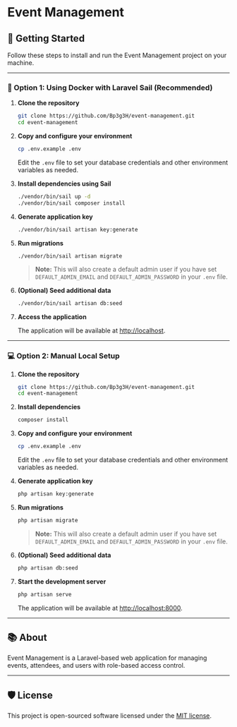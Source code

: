# Event Management

## 🚀 Getting Started

Follow these steps to install and run the Event Management project on your machine.

---

### 🐘 Option 1: Using Docker with Laravel Sail (Recommended)

1. **Clone the repository**

    ```sh
    git clone https://github.com/Bp3g3H/event-management.git
    cd event-management
    ```

2. **Copy and configure your environment**

    ```sh
    cp .env.example .env
    ```
    Edit the `.env` file to set your database credentials and other environment variables as needed.

3. **Install dependencies using Sail**

    ```sh
    ./vendor/bin/sail up -d
    ./vendor/bin/sail composer install
    ```

4. **Generate application key**

    ```sh
    ./vendor/bin/sail artisan key:generate
    ```

5. **Run migrations**

    ```sh
    ./vendor/bin/sail artisan migrate
    ```

    > **Note:** This will also create a default admin user if you have set `DEFAULT_ADMIN_EMAIL` and `DEFAULT_ADMIN_PASSWORD` in your `.env` file.

6. **(Optional) Seed additional data**

    ```sh
    ./vendor/bin/sail artisan db:seed
    ```

7. **Access the application**

    The application will be available at [http://localhost](http://localhost).

---

### 💻 Option 2: Manual Local Setup

1. **Clone the repository**

    ```sh
    git clone https://github.com/Bp3g3H/event-management.git
    cd event-management
    ```

2. **Install dependencies**

    ```sh
    composer install
    ```

3. **Copy and configure your environment**

    ```sh
    cp .env.example .env
    ```
    Edit the `.env` file to set your database credentials and other environment variables as needed.

4. **Generate application key**

    ```sh
    php artisan key:generate
    ```

5. **Run migrations**

    ```sh
    php artisan migrate
    ```

    > **Note:** This will also create a default admin user if you have set `DEFAULT_ADMIN_EMAIL` and `DEFAULT_ADMIN_PASSWORD` in your `.env` file.

6. **(Optional) Seed additional data**

    ```sh
    php artisan db:seed
    ```

7. **Start the development server**

    ```sh
    php artisan serve
    ```

    The application will be available at [http://localhost:8000](http://localhost:8000).

---

## 📚 About

Event Management is a Laravel-based web application for managing events, attendees, and users with role-based access control.

---

## 🛡️ License

This project is open-sourced software licensed under the [MIT license](https://opensource.org/licenses/MIT).